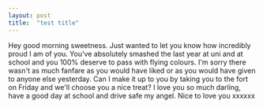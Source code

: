 ```yaml
---
layout: post
title:  "test title"
---
```

Hey good morning sweetness. Just wanted to let you know how incredibly proud I am of you. You've absolutely smashed the last year at uni and at school and you 100% deserve to pass with flying colours. I'm sorry there wasn't as much fanfare as you would have liked or as you would have given to anyone else yesterday. Can I make it up to you by taking you to the fort on Friday and we'll choose you a nice treat? I love you so much darling, have a good day at school and drive safe my angel. Nice to love you xxxxxx
